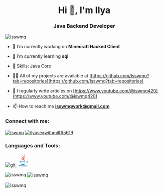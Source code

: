 <h1 align="center">Hi 👋, I'm Ilya</h1>
<h3 align="center">Java Backend Developer</h3>

<p align="left"> <img src="https://komarev.com/ghpvc/?username=isswmq&label=Profile%20views&color=0e75b6&style=flat" alt="isswmq" /> </p>

- 🔭 I’m currently working on **Minecraft Hacked Client**

- 🌱 I’m currently learning **sql**

- 💪 Skills: Java Core

- 👨‍💻 All of my projects are available at [https://github.com/Isswmq?tab=repositories](https://github.com/Isswmq?tab=repositories)

- 📝 I regularly write articles on [https://www.youtube.com/@iswmq420](https://www.youtube.com/@iswmq420)

- 📫 How to reach me **isswmqwork@gmail.com**

<h3 align="left">Connect with me:</h3>
<p align="left">
<a href="https://www.youtube.com/c/iswmq" target="blank"><img align="center" src="https://raw.githubusercontent.com/rahuldkjain/github-profile-readme-generator/master/src/images/icons/Social/youtube.svg" alt="iswmq" height="30" width="40" /></a>
<a href="https://discord.gg/ilyasexwithmilf#5619" target="blank"><img align="center" src="https://raw.githubusercontent.com/rahuldkjain/github-profile-readme-generator/master/src/images/icons/Social/discord.svg" alt="ilyasexwithmilf#5619" height="30" width="40" /></a>
</p>

<h3 align="left">Languages and Tools:</h3>
<p align="left"> <a href="https://git-scm.com/" target="_blank" rel="noreferrer"> <img src="https://www.vectorlogo.zone/logos/git-scm/git-scm-icon.svg" alt="git" width="40" height="40"/> </a> <a href="https://www.java.com" target="_blank" rel="noreferrer"> <img src="https://raw.githubusercontent.com/devicons/devicon/master/icons/java/java-original.svg" alt="java" width="40" height="40"/> </a> </p>

<p><img align="left" src="https://github-readme-stats.vercel.app/api/top-langs?username=isswmq&show_icons=true&locale=en&layout=compact" alt="isswmq" /></p>

<p>&nbsp;<img align="center" src="https://github-readme-stats.vercel.app/api?username=isswmq&show_icons=true&locale=en" alt="isswmq" /></p>

<p><img align="center" src="https://github-readme-streak-stats.herokuapp.com/?user=isswmq&" alt="isswmq" /></p>
